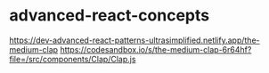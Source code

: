 # advanced-react-concepts

https://dev-advanced-react-patterns-ultrasimplified.netlify.app/the-medium-clap
https://codesandbox.io/s/the-medium-clap-6r64hf?file=/src/components/Clap/Clap.js

